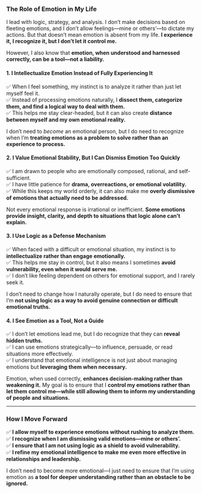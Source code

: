 ### **The Role of Emotion in My Life**  

I lead with logic, strategy, and analysis. I don’t make decisions based on fleeting emotions, and I don’t allow feelings—mine or others’—to dictate my actions. But that doesn’t mean emotion is absent from my life. **I experience it, I recognize it, but I don’t let it control me.**  

However, I also know that **emotion, when understood and harnessed correctly, can be a tool—not a liability.**  

#### **1. I Intellectualize Emotion Instead of Fully Experiencing It**  
✅ When I feel something, my instinct is to analyze it rather than just let myself feel it.  
✅ Instead of processing emotions naturally, I **dissect them, categorize them, and find a logical way to deal with them.**  
✅ This helps me stay clear-headed, but it can also create **distance between myself and my own emotional reality.**  

I don’t need to *become* an emotional person, but I do need to recognize when I’m **treating emotions as a problem to solve rather than an experience to process.**  

#### **2. I Value Emotional Stability, But I Can Dismiss Emotion Too Quickly**  
✅ I am drawn to people who are emotionally composed, rational, and self-sufficient.  
✅ I have little patience for **drama, overreactions, or emotional volatility.**  
✅ While this keeps my world orderly, it can also make me **overly dismissive of emotions that actually need to be addressed.**  

Not every emotional response is irrational or inefficient. **Some emotions provide insight, clarity, and depth to situations that logic alone can’t explain.**  

#### **3. I Use Logic as a Defense Mechanism**  
✅ When faced with a difficult or emotional situation, my instinct is to **intellectualize rather than engage emotionally.**  
✅ This helps me stay in control, but it also means I sometimes **avoid vulnerability, even when it would serve me.**  
✅ I don’t like feeling dependent on others for emotional support, and I rarely seek it.  

I don’t need to change how I naturally operate, but I do need to ensure that I’m **not using logic as a way to avoid genuine connection or difficult emotional truths.**  

#### **4. I See Emotion as a Tool, Not a Guide**  
✅ I don’t let emotions lead me, but I do recognize that they can **reveal hidden truths.**  
✅ I can use emotions strategically—to influence, persuade, or read situations more effectively.  
✅ I understand that emotional intelligence is not just about managing emotions but **leveraging them when necessary.**  

Emotion, when used correctly, **enhances decision-making rather than weakening it.** My goal is to ensure that I **control my emotions rather than let them control me—while still allowing them to inform my understanding of people and situations.**  

---

### **How I Move Forward**  
✅ **I allow myself to experience emotions without rushing to analyze them.**  
✅ **I recognize when I am dismissing valid emotions—mine or others’.**  
✅ **I ensure that I am not using logic as a shield to avoid vulnerability.**  
✅ **I refine my emotional intelligence to make me even more effective in relationships and leadership.**  

I don’t need to become more emotional—I just need to ensure that I’m using emotion as **a tool for deeper understanding rather than an obstacle to be ignored.**